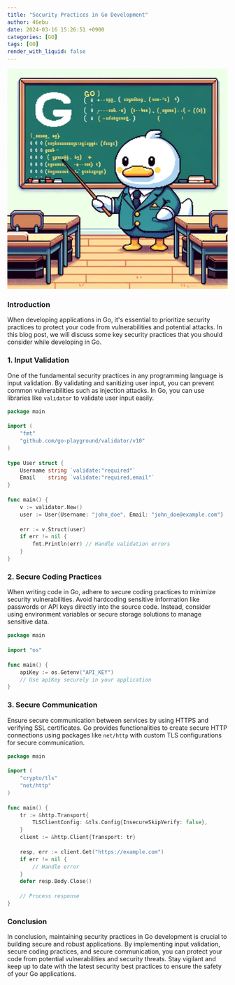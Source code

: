 ```yaml
---
title: "Security Practices in Go Development"
author: 46ebu
date: 2024-03-16 15:26:51 +0900
categories: [GO]
tags: [GO]
render_with_liquid: false
---
```


![Intro](/assets/img/post/go.png)
### Introduction
When developing applications in Go, it's essential to prioritize security practices to protect your code from vulnerabilities and potential attacks. In this blog post, we will discuss some key security practices that you should consider while developing in Go.

### 1. Input Validation
One of the fundamental security practices in any programming language is input validation. By validating and sanitizing user input, you can prevent common vulnerabilities such as injection attacks. In Go, you can use libraries like `validator` to validate user input easily.

```go
package main

import (
	"fmt"
	"github.com/go-playground/validator/v10"
)

type User struct {
	Username string `validate:"required"`
	Email    string `validate:"required,email"`
}

func main() {
	v := validator.New()
	user := User{Username: "john_doe", Email: "john_doe@example.com"}

	err := v.Struct(user)
	if err != nil {
		fmt.Println(err) // Handle validation errors
	}
}
```

### 2. Secure Coding Practices
When writing code in Go, adhere to secure coding practices to minimize security vulnerabilities. Avoid hardcoding sensitive information like passwords or API keys directly into the source code. Instead, consider using environment variables or secure storage solutions to manage sensitive data.

```go
package main

import "os"

func main() {
	apiKey := os.Getenv("API_KEY")
	// Use apiKey securely in your application
}
```

### 3. Secure Communication
Ensure secure communication between services by using HTTPS and verifying SSL certificates. Go provides functionalities to create secure HTTP connections using packages like `net/http` with custom TLS configurations for secure communication.

```go
package main

import (
	"crypto/tls"
	"net/http"
)

func main() {
	tr := &http.Transport{
		TLSClientConfig: &tls.Config{InsecureSkipVerify: false},
	}
	client := &http.Client{Transport: tr}

	resp, err := client.Get("https://example.com")
	if err != nil {
		// Handle error
	}
	defer resp.Body.Close()

	// Process response
}
```

### Conclusion
In conclusion, maintaining security practices in Go development is crucial to building secure and robust applications. By implementing input validation, secure coding practices, and secure communication, you can protect your code from potential vulnerabilities and security threats. Stay vigilant and keep up to date with the latest security best practices to ensure the safety of your Go applications.